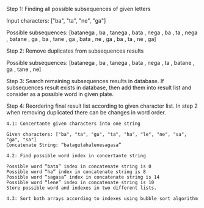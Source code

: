 Step 1: Finding all possible subsequences of given letters

Input characters: ["ba", "ta", "ne", "ga"]

Possible subsequences: [batanega , ba , tanega , bata , nega , ba , ta , nega , batane , ga , ba , tane , ga , bata , ne , ga , ba , ta , ne , ga]

Step 2: Remove duplicates from subsequences results

Possible subsequences: [batanega , ba , tanega , bata , nega , ta , batane , ga , tane , ne]

Step 3: Search remaining subsequences results in database. If subsequences result exists in database, then add them into result list and consider as a possible word in given plate.

Step 4: Reordering final result list according to given character list. In step 2 when removing duplicated there can be changes in word order. 
	
	4.1: Concertante given characters into one string
	
	Given characters: ["ba", "ta", "gu", "ta", "ha", "le", "ne", "sa", "ga", "sa"]
	Concatenate String: “batagutahalenesagasa”

	4.2: Find possible word index in concertante string

	Possible word “bata” index in concatenate string is 0
	Possible word “ha” index in concatenate string is 8
	Possible word “sagasa” index in concatenate string is 14	
	Possible word “lene” index in concatenate string is 10
	Store possible word and indexes in two different lists.
	
	4.3: Sort both arrays according to indexes using bubble sort algorithm
